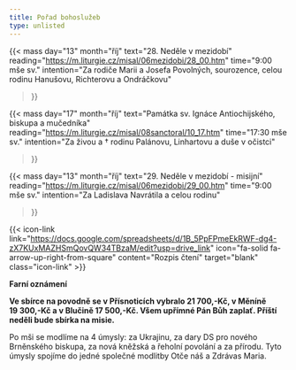 ```yaml
---
title: Pořad bohoslužeb
type: unlisted
---
```


{{< mass
day="13" 
month="říj" 
text="28. Neděle v mezidobí" 
reading="https://m.liturgie.cz/misal/06mezidobi/28_00.htm"
time="9:00 mše sv." 
intention="Za rodiče Marii a Josefa Povolných, sourozence, celou rodinu Hanušovu, Richterovu a Ondráčkovu"
>}}

{{< mass 
day="17" 
month="říj" 
text="Památka sv. Ignáce Antiochijského, biskupa a mučedníka"
reading="https://m.liturgie.cz/misal/08sanctoral/10_17.htm"
time="17:30 mše sv." 
intention="Za živou a † rodinu Palánovu, Linhartovu a duše v očistci" 
>}}

{{< mass
day="13" 
month="říj" 
text="29. Neděle v mezidobí - misijní" 
reading="https://m.liturgie.cz/misal/06mezidobi/29_00.htm"
time="9:00 mše sv." 
intention="Za Ladislava Navrátila a celou rodinu"
>}}

{{< icon-link link="https://docs.google.com/spreadsheets/d/1B_5PpFPmeEkRWF-dg4-zX7KUxMAZHSmQovQW34TBzaM/edit?usp=drive_link" icon="fa-solid fa-arrow-up-right-from-square" content="Rozpis čtení" target="blank" class="icon-link" >}}

**Farní oznámení**

**Ve sbírce na povodně se v Přísnoticích vybralo 21 700,-Kč, v Měníně 19 300,-Kč a v Blučině 17 500,-Kč. Všem upřímné Pán Bůh zaplať. Příští neděli bude sbírka na misie.**

Po mši se modlíme na 4 úmysly: za Ukrajinu, za dary DS pro nového Brněnského biskupa, za nová kněžská a řeholní povolání a za přírodu. Tyto úmysly spojíme do jedné společné modlitby Otče náš a Zdrávas Maria.